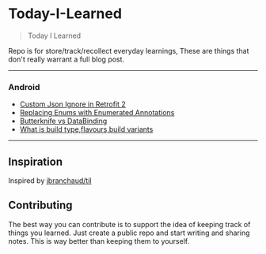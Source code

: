 # Today-I-Learned
> Today I Learned

Repo is for store/track/recollect everyday learnings, These are things that don't really warrant a full blog post.

---

### Android
- [Custom Json Ignore in Retrofit 2](Android/json_ignore_retrofit.md)
- [Replacing Enums with Enumerated Annotations](Android/stringdef_and_intdef.md)
- [Butterknife vs DataBinding](Android/butterknife_and_databinding.md)
- [What is build type,flavours,build variants](Android/build_variant_flavours_type.md)


---
## Inspiration
Inspired by [jbranchaud/til](https://github.com/jbranchaud/til)


## Contributing
The best way you can contribute is to support the idea of keeping track of things you learned. Just create a public repo and start writing and sharing notes. This is way better than keeping them to yourself.
